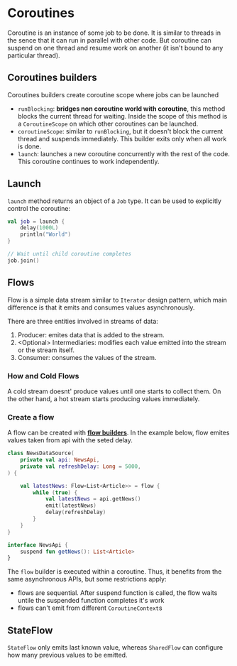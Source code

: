 # Coroutines

Coroutine is an instance of some job to be done. It is similar to threads in the sence that it can run in parallel with other code. But coroutine can suspend on one thread and resume work on another (it isn't bound to any particular thread).

## Coroutines builders

Coroutines builders create coroutine scope where jobs can be launched

- `runBlocking`: **bridges non coroutine world with coroutine**, this method blocks the current thread for waiting. Inside the scope of this method is a `CoroutineScope` on which other coroutines can be launched.
- `coroutineScope`: similar to `runBlocking`, but it doesn't block the current thread and suspends immediately. This builder exits only when all work is done.
- `launch`: launches a new coroutine concurrently with the rest of the code. This coroutine continues to work independently.

## Launch

`launch` method returns an object of a `Job` type. It can be used to explicitly control the coroutine:

```kotlin
val job = launch {
    delay(1000L)
    println("World")
}

// Wait until child coroutine completes
job.join()
```

## Flows

Flow is a simple data stream similar to `Iterator` design pattern, which main difference is that it emits and consumes values asynchronously.

There are three entities involved in streams of data:

1. Producer: emites data that is added to the stream.
2. \<Optional\> Intermediaries: modifies each value emitted into the stream or the stream itself.
3. Consumer: consumes the values of the stream.

### How and Cold Flows

A cold stream doesnt' produce values until one starts to collect them. On the other hand, a hot stream starts producing values immediately.

### Create a flow

A flow can be created with [**flow builders**](https://kotlinlang.org/api/kotlinx.coroutines/kotlinx-coroutines-core/kotlinx.coroutines.flow/flow.html). In the example below, flow emites values taken from api with the seted delay.

```kotlin
class NewsDataSource(
    private val api: NewsApi,
    private val refreshDelay: Long = 5000,
) {

    val latestNews: Flow<List<Article>> = flow {
        while (true) {
            val latestNews = api.getNews()
            emit(latestNews)
            delay(refreshDelay)
        }
    }
}

interface NewsApi {
    suspend fun getNews(): List<Article>
}
```

The `flow` builder is executed within a coroutine. Thus, it benefits from the same asynchronous APIs, but some restrictions apply:

- flows are sequential. After suspend function is called, the flow waits untile the suspended function completes it's work
- flows can't emit from different `CoroutineContext`s

## StateFlow

`StateFlow` only emits last known value, whereas `SharedFlow` can configure how many previous values to be emitted.
